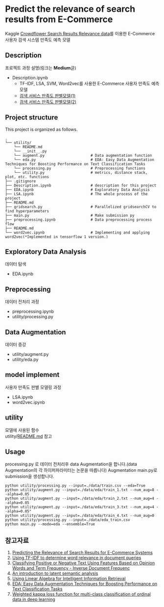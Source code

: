 # Predict the relevance of search results from E-Commerce

Kaggle [Crowdflower Search Results Relevance data](https://www.kaggle.com/c/crowdflower-search-relevance)를 이용한 E-Commerce 사용자 검색 시스템 만족도 예측 모델

## Description
프로젝트 과정 설명(링크는 **Medium**글)

+ Description.ipynb
  + TF-IDF, LSA, SVM, Word2vec를 사용한 E-Commerce 사용자 만족도 예측 모델 
  + [검색 서비스 만족도 판별모델(1)](https://medium.com/@tnsgh0101/crowdflower-search-results-relevance-with-lsa-2b05ac8b1a23)
  + [검색 서비스 만족도 판별모델(2)](https://medium.com/@tnsgh0101/%EA%B2%80%EC%83%89-%EC%84%9C%EB%B9%84%EC%8A%A4-%EB%A7%8C%EC%A1%B1%EB%8F%84-%ED%8C%90%EB%B3%84%EB%AA%A8%EB%8D%B8-2-9a8411baecab)

## Project structure
This project is organized as follows.

```
.
└── utility/           
    └── README.md 
    └── __init__.py
    └── augment.py                     # Data augmentation function
    └── eda.py                         # EDA: Easy Data Augmentation Techniques for Boosting Performance on Text Classification Tasks
    └── processing.py                  # Preprocessing functions
    └── utility.py                     # metrics, distance stack, plot, etc. functions
├── .gitignore                         
├── Description.ipynb                  # description for this project
├── EDA.ipynb                          # Exploratory Data Analysis
├── LSA.ipynb                          # The whole process of the project
├── README.md
├── gridsearch.py                      # Parallelized gridsearchCV to find hyperparameters
├── main.py                            # Make submission py
├── preprocessing.ipynb                # Data preprocessing process flow
├── README.md
└── word2vec.ipynb                     # Implementing and applying word2vec(*Implemented in tensorflow 1 version.)
```
  
## Exploratory Data Analysis
데이터 탐색
+ EDA.ipynb

## Preprocessing
데이터 전처리 과정
+ preprocessing.ipynb
+ utility/processing.py

## Data Augmentation
데이터 증강
+ utility/augment.py
+ utility/eda.py

## model implement
사용자 만족도 판별 모델링 과정
+ LSA.ipynb
+ word2vec.ipynb

## utility
모델에 사용된 함수  
utility/[README.md](https://github.com/sooooner/Crowdflower-Search-Results-Relevance/blob/master/utility/README.md) 참고

## Usage
processing.py 로 데이터 전처리후 data Augmentation을 합니다.(data Augmentation의 각 하이퍼파라미터는 논문을 따릅니다) Augmentation main.py로 submission을 생성합니다.

```
python utility/processing.py --input=./data/train.csv --eda=True
python utility/augment.py --input=./data/eda/train_1.txt --num_aug=8 --alpha=0.05
python utility/augment.py --input=./data/eda/train_2.txt --num_aug=4 --alpha=0.05
python utility/augment.py --input=./data/eda/train_3.txt --num_aug=4 --alpha=0.05"
python utility/augment.py --input=./data/eda/train_4.txt --num_aug=0
python utility/processing.py --input=./data/eda_train.csv
python main.py --mode=eda --ensemble=True
```

## 참고자료 

1. [Predicting the Relevance of Search Results for E-Commerce Systems](https://www.researchgate.net/publication/286219675_Predicting_the_Relevance_of_Search_Results_for_E-Commerce_Systems)  
2. [Using TF-IDF to determine word relevance in document queries](https://www.researchgate.net/publication/228818851_Using_TF-IDF_to_determine_word_relevance_in_document_queries)  
3. [Classifying Positive or Negative Text Using Features Based on Opinion Words and Term Frequency - Inverse Document Frequenc](https://ieeexplore.ieee.org/document/8541274)  
4. [An introduction to latent semantic analysis](https://www.tandfonline.com/doi/abs/10.1080/01638539809545028)  
5. [Using Linear Algebra for Intelligent Information Retrieval](https://epubs.siam.org/doi/abs/10.1137/1037127?journalCode=siread)  
6. [EDA: Easy Data Augmentation Techniques for Boosting Performance on Text Classification Tasks](https://arxiv.org/abs/1901.11196)  
7. [Weighted kappa loss function for multi-class classification of ordinal data in deep learning](https://www.sciencedirect.com/science/article/abs/pii/S0167865517301666)  